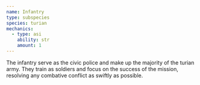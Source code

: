```yaml
---
name: Infantry
type: subspecies
species: turian
mechanics:
  - type: asi
    ability: str
    amount: 1
---
```

The infantry serve as the civic police and make up the majority of the turian army. They train as soldiers
and focus on the success of the mission, resolving any combative conflict as swiftly as possible.
